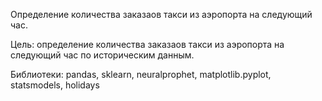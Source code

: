 Определение количества заказаов такси из аэропорта на следующий час.

Цель: определение количества заказаов такси из аэропорта на следующий час по историческим данным.

Библиотеки: pandas, sklearn, neuralprophet, matplotlib.pyplot, statsmodels, holidays